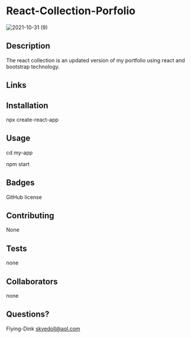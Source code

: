 

# React-Collection-Porfolio




![2021-10-31 (9)](https://user-images.githubusercontent.com/83742550/139596407-8258d68a-48e7-4653-a906-cd755bde7cc0.png)

## Description
The react collection is an updated version of my portfolio using react and bootstrap  technology.

## Links


## Installation
npx create-react-app


## Usage
cd my-app

npm start





## Badges
GitHub license


## Contributing
None

## Tests
none

## Collaborators
none

## Questions?
Flying-Dink skyedoll@aol.com
